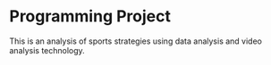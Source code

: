 # Programming Project
This is an analysis of sports strategies using data analysis and video analysis technology.

##
